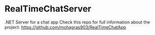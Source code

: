 # RealTimeChatServer
.NET Server for a chat app
Check this repo for full information about the project: https://github.com/mohagras903/RealTimeChatApp
